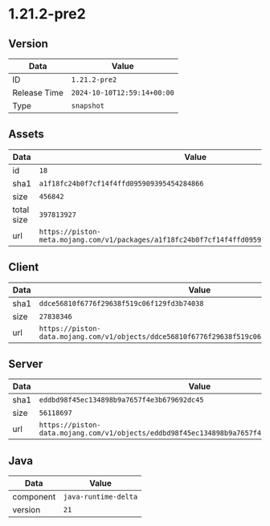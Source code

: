 # 1.21.2-pre2

## Version

|**Data**        | **Value**                 |
|----------------|-------------------------|
| ID   | ```1.21.2-pre2```   |
| Release Time   | ```2024-10-10T12:59:14+00:00```   |
| Type   | ```snapshot```   |

## Assets

|**Data**        | **Value**                 |
|----------------|-------------------------|
| id   | ```18```   |
| sha1   | ```a1f18fc24b0f7cf14f4ffd095909395454284866```   |
| size   | ```456842```   |
| total size  | ```397813927```  |
| url       | ```https://piston-meta.mojang.com/v1/packages/a1f18fc24b0f7cf14f4ffd095909395454284866/18.json``` |

## Client

|**Data**        | **Value**                 |
|----------------|-------------------------|
| sha1   | ```ddce56810f6776f29638f519c06f129fd3b74038```   |
| size   | ```27838346```   |
| url       | ```https://piston-data.mojang.com/v1/objects/ddce56810f6776f29638f519c06f129fd3b74038/client.jar``` |

## Server

|**Data**        | **Value**                 |
|----------------|-------------------------|
| sha1   | ```eddbd98f45ec134898b9a7657f4e3b679692dc45```   |
| size   | ```56118697```   |
| url       | ```https://piston-data.mojang.com/v1/objects/eddbd98f45ec134898b9a7657f4e3b679692dc45/server.jar``` |

## Java

|**Data**        | **Value**                 |
|----------------|-------------------------|
| component   | ```java-runtime-delta```   |
| version   | ```21```   |